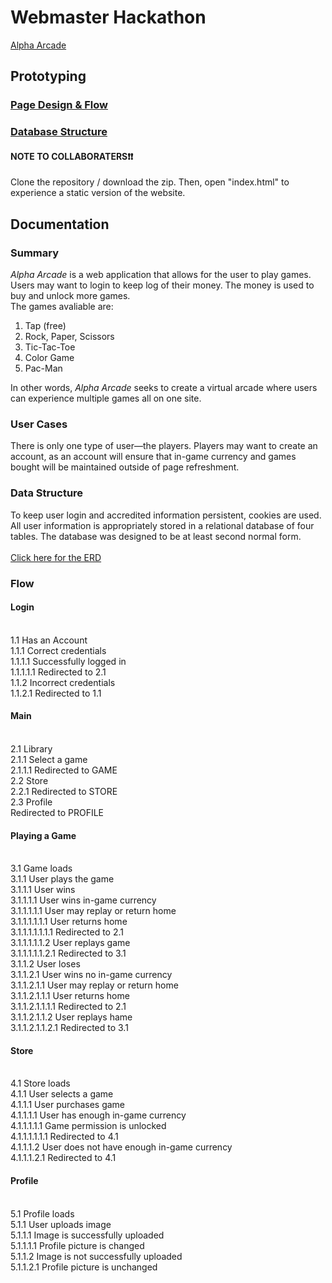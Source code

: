 # Webmaster Hackathon
[Alpha Arcade](http://alexbrahos.pythonanywhere.com/)

## Prototyping
### [Page Design & Flow](https://indiana-my.sharepoint.com/:p:/g/personal/gtnguyen_iu_edu/EXiy6fiQHO5Kk-9V8cNp_3sBMFEhdBp_koodIPwh8Hpe1A?e=6vHVMn)
### [Database Structure](https://github.com/alexbrahos/Webmaster_Hackathon/blob/main/erd.jpg)
#### NOTE TO COLLABORATERS❗️❗️
Clone the repository / download the zip. Then, open "index.html" to experience a static version of the website. 

## Documentation 
### Summary
*Alpha Arcade* is a web application that allows for the user to play games. Users may want to login to keep log of their money. The money is used to buy and unlock more games. 
<br>
The games avaliable are:
1. Tap (free)
2. Rock, Paper, Scissors
3. Tic-Tac-Toe
4. Color Game
5. Pac-Man

In other words, *Alpha Arcade* seeks to create a virtual arcade where users can experience multiple games all on one site. 

### User Cases
There is only one type of user—the players. Players may want to create an account, as an account will ensure that in-game currency and games bought will be maintained outside of page refreshment. 

### Data Structure
To keep user login and accredited information persistent, cookies are used. All user information is appropriately stored in a relational database of four tables. The database was designed to be at least second normal form.  
<br>
[Click here for the ERD](https://github.com/alexbrahos/Webmaster_Hackathon/blob/main/erd.jpg)

### Flow 
#### Login 
<br>1.1 Has an Account
<br>1.1.1 Correct credentials 
<br>1.1.1.1 Successfully logged in
<br>1.1.1.1.1 Redirected to 2.1
<br>1.1.2 Incorrect credentials 
<br>1.1.2.1 Redirected to 1.1
#### Main
<br>2.1 Library
<br>2.1.1 Select a game
<br>2.1.1.1 Redirected to GAME
<br>2.2 Store
<br>2.2.1 Redirected to STORE
<br>2.3 Profile
<br> Redirected to PROFILE
#### Playing a Game 
<br>3.1 Game loads 
<br>3.1.1 User plays the game 
<br>3.1.1.1 User wins
<br>3.1.1.1.1 User wins in-game currency 
<br>3.1.1.1.1.1 User may replay or return home
<br>3.1.1.1.1.1.1 User returns home
<br>3.1.1.1.1.1.1.1 Redirected to 2.1
<br>3.1.1.1.1.1.2 User replays game
<br>3.1.1.1.1.1.2.1 Redirected to 3.1
<br>3.1.1.2 User loses
<br>3.1.1.2.1 User wins no in-game currency
<br>3.1.1.2.1.1 User may replay or return home 
<br>3.1.1.2.1.1.1 User returns home
<br>3.1.1.2.1.1.1.1 Redirected to 2.1
<br>3.1.1.2.1.1.2 User replays hame
<br>3.1.1.2.1.1.2.1 Redirected to 3.1
#### Store
<br>4.1 Store loads
<br>4.1.1 User selects a game
<br>4.1.1.1 User purchases game 
<br>4.1.1.1.1 User has enough in-game currency
<br>4.1.1.1.1.1 Game permission is unlocked
<br>4.1.1.1.1.1.1 Redirected to 4.1
<br>4.1.1.1.2 User does not have enough in-game currency
<br>4.1.1.1.2.1 Redirected to 4.1
#### Profile 
<br>5.1 Profile loads
<br>5.1.1 User uploads image 
<br>5.1.1.1 Image is successfully uploaded 
<br>5.1.1.1.1 Profile picture is changed 
<br>5.1.1.2 Image is not successfully uploaded 
<br>5.1.1.2.1 Profile picture is unchanged
